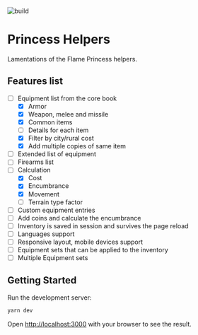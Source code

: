 ![build](https://github.com/8kto/ttrpg-lotfp-helpers/actions/workflows/main.yml/badge.svg)

# Princess Helpers

Lamentations of the Flame Princess helpers.

## Features list

- [ ] Equipment list from the core book
  - [x] Armor
  - [x] Weapon, melee and missile
  - [x] Common items
  - [ ] Details for each item
  - [x] Filter by city/rural cost
  - [x] Add multiple copies of same item
- [ ] Extended list of equipment
- [ ] Firearms list
- [ ] Calculation
  - [x] Cost
  - [x] Encumbrance
  - [x] Movement
  - [ ] Terrain type factor
- [ ] Custom equipment entries
- [ ] Add coins and calculate the encumbrance
- [ ] Inventory is saved in session and survives the page reload
- [ ] Languages support
- [ ] Responsive layout, mobile devices support
- [ ] Equipment sets that can be applied to the inventory
- [ ] Multiple Equipment sets

## Getting Started

Run the development server:

```bash
yarn dev
```

Open [http://localhost:3000](http://localhost:3000) with your browser to see the result.
